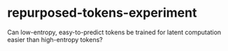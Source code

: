 # repurposed-tokens-experiment
Can low-entropy, easy-to-predict tokens be trained for latent computation easier than high-entropy tokens?
